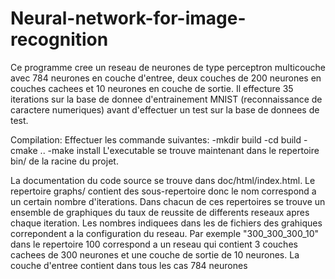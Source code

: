 # Neural-network-for-image-recognition

Ce programme cree un reseau de neurones de type perceptron multicouche avec 784 neurones en couche d'entree, deux couches de 200 neurones en couches cachees et 10 neurones en couche de sortie.
Il effecture 35 iterations sur la base de donnee d'entrainement MNIST (reconnaissance de caractere numeriques) avant d'effectuer un test sur la base de donnees de test.

Compilation:
  Effectuer les commande suivantes:
    -mkdir build
    -cd build
    -cmake ..
    -make install
  L'executable se trouve maintenant dans le repertoire bin/ de la racine du projet.

La documentation du code source se trouve dans doc/html/index.html.
Le repertoire graphs/ contient des sous-repertoire donc le nom correspond a un certain nombre d'iterations. Dans chacun de ces repertoires se trouve un ensemble de graphiques du taux de reussite de differents reseaux apres chaque iteration. Les nombres indiquees dans les de fichiers des grahiques correpondent a la configuration du reseau. Par exemple "300_300_300_10" dans le repertoire 100 correspond a un reseau qui contient 3 couches cachees de 300 neurones et une couche de sortie de 10 neurones. La couche d'entree contient dans tous les cas 784 neurones
